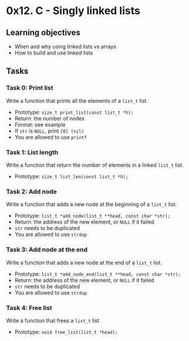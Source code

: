 # 0x12. C - Singly linked lists

## Learning objectives
- When and why using linked lists vs arrays
- How to build and use linked lists

## Tasks
### Task 0: Print list
Write a function that prints all the elements of a `list_t` list.
- Prototype: `size_t print_list(const list_t *h);`
- Return: the number of nodes
- Format: see example
- If `str` is `NULL`, print `[0] (nil)`
- You are allowed to use `printf`

### Task 1: List length
Write a function that return the number of elements in a linked `list_t` list.
- Prototype: `size_t list_len(const list_t *h);`

### Task 2: Add node
Write a function that adds a new node at the beginning of a `list_t` list.
- Prototype: `list_t *add_node(list_t **head, const char *str);`
- Return: the address of the new element, or `NULL` if it failed
- `str` needs to be duplicated
- You are allowed to use `strdup`

### Task 3: Add node at the end
Write a function that adds a new node at the end of a `list_t` list.
- Prototype: `list_t *add_node_end(list_t **head, const char *str);`
- Return: the address of the new element, or `NULL` if it failed
- `str` needs to be duplicated
- You are allowed to use `strdup`

### Task 4: Free list
Write a function that frees a `list_t` list
- Prototype: `void free_list(list_t *head);`
